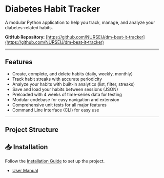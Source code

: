 # Diabetes Habit Tracker

A modular Python application to help you track, manage, and analyze your diabetes-related habits.

**GitHub Repository:** [https://github.com/NURSEIJ/dm-beat-it-tracker](https://github.com/NURSEIJ/dm-beat-it-tracker)

---

## Features

- Create, complete, and delete habits (daily, weekly, monthly)
- Track habit streaks with accurate periodicity
- Analyze your habits with built-in analytics (list, filter, streaks)
- Save and load your habits between sessions (JSON)
- Preloaded with 4 weeks of time-series data for testing
- Modular codebase for easy navigation and extension
- Comprehensive unit tests for all major features
- Command Line Interface (CLI) for easy use

---

## Project Structure
## 📥 Installation  
Follow the [Installation Guide](docs/INSTALLATION.md) to set up the project.  
- [User Manual](docs/USER_MANUAL.md)
